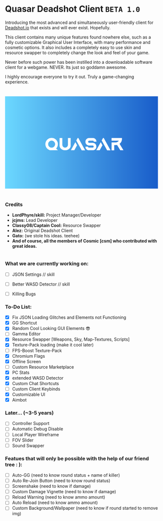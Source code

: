# Quasar Deadshot Client `BETA 1.0`

Introducing the most advanced and simultaneously user-friendly client for [Deadshot.io](https://deadshot.io/) that exists and will ever exist. Hopefully.

This client contains many unique features found nowhere else, such as a fully customizable Graphical User Interface, with many performance and cosmetic options. It also includes a completely easy to use skin and resource swapper to completely change the look and feel of your game. 

Never before such power has been instilled into a downloadable software client for a webgame. NEVER. Its just so goddamn awesome.

I highly encourage everyone to try it out. Truly a game-changing experience.
 
# 
![Splash Screen Logo](splash.png)
#

### Credits

* **LordPhyre/skill:** Project Manager/Developer
* **jcjms:** Lead Developer
* **Classy08/Captain Cool:** Resource Swapper
* **Alez:** Original Deadshot Client
* **Gato:** (we stole his ideas. teehee)
* **And of course, all the members of Cosmic [csm] who contributed with great ideas.**

#

### What we are currently working on:
- [ ] JSON Settings // skill
- [ ] Better WASD Detector // skill
- [ ] Killing Bugs


### To-Do List:
- [x] Fix JSON Loading Glitches and Elements not Functioning
- [x] GG Shortcut
- [x] Random Cool Looking GUI Elements 😎
- [ ] Gamma Editor
- [x] Resource Swapper [Weapons, Sky, Map-Textures, Scripts]
- [x] Texture-Pack loading (make it cool later)
- [ ] FPS-Boost Texture-Pack
- [x] Chromium Flags
- [x] Offline Screen
- [ ] Custom Resource Marketplace
- [x] PC Stats
- [x] extended WASD Detector
- [x] Custom Chat Shortcuts
- [ ] Custom Client Keybinds
- [x] Customizable UI
- [x] Aimbot

### Later... (~3-5 years)
- [ ] Controller Support
- [ ] Automatic Debug Disable
- [ ] Local Player Wireframe
- [ ] FOV Slider
- [ ] Sound Swapper

### Featues that will only be possible with the help of our friend tree : ):
- [ ] Auto-GG (need to know round status + name of killer)
- [ ] Auto Re-Join Button (need to know round status)
- [ ] Screenshake (need to know if damage)
- [ ] Custom Damage Vignette (need to know if damage)
- [ ] Reload Warning (need to know ammo amount)
- [ ] Auto Reload (need to know ammo amount)
- [ ] Custom Background/Wallpaper (need to know if round started to remove img)
